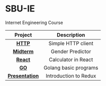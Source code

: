 # SBU-IE
Internet Engineering Course


| Project | Description |
|  :---:  |  :-------:  |
| [**HTTP**](https://github.com/ehsansajadi/SBU-IE/tree/main/Http) | Simple HTTP client |
| [**Midterm**](https://github.com/ehsansajadi/SBU-IE/tree/main/Midterm) | Gender Predictor |
| [**React**](https://github.com/ehsansajadi/SBU-IE/tree/main/React) | Calculator in React |
| [**GO**](https://github.com/ehsansajadi/SBU-IE/tree/main/GO) | Golang basic programs | 
| [**Presentation**](https://github.com/ehsansajadi/SBU-IE/tree/main/Presentation) | Introduction to Redux |
